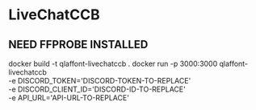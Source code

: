 # LiveChatCCB

## NEED FFPROBE INSTALLED

docker build -t qlaffont-livechatccb .
docker run -p 3000:3000 qlaffont-livechatccb \
-e DISCORD_TOKEN='DISCORD-TOKEN-TO-REPLACE' \
-e DISCORD_CLIENT_ID='DISCORD-ID-TO-REPLACE' \
-e API_URL='API-URL-TO-REPLACE'
